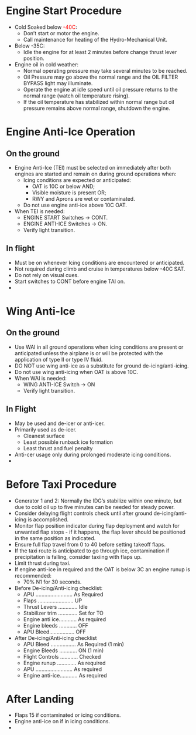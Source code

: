 # Engine Start Procedure

- Cold Soaked below <font color="#ff0000">-40C</font>:
	- Don’t start or motor the engine.
	- Call maintenance for heating of the Hydro-Mechanical Unit.
- Below -35C:
	- Idle the engine for at least 2 minutes before change thrust lever position.
- Engine oil in cold weather:
	- Normal operating pressure may take several minutes to be reached.
	- Oil Pressure may go above the normal range and the OIL FILTER BYPASS light may illuminate.
	- Operate the engine at idle speed until oil pressure returns to the normal range (watch oil temperature rising).
	- If the oil temperature has stabilized within normal range but oil pressure remains above normal range, shutdown the engine.

# Engine Anti-Ice Operation

## On the ground

- Engine Anti-Ice (TEI) must be selected on immediately after both engines are started and remain on during ground operations when:
	- Icing conditions are expected or anticipated:
		- OAT is 10C or below AND;
		- Visible moisture is present OR;
		- RWY and Aprons are wet or contaminated.
	- Do not use engine anti-ice above 10C OAT.
- When TEI is needed:
	- ENGINE START Switches → CONT.
	- ENGINE ANTI-ICE Switches → ON.
	- Verify light transition.

## In flight

- Must be on whenever Icing conditions are encountered or anticipated.
- Not required during climb and cruise in temperatures below -40C SAT.
- Do not rely on visual cues.
- Start switches to CONT before engine TAI on.
- 

# Wing Anti-Ice

## On the ground

- Use WAI in all ground operations when icing conditions are present or anticipated unless the airplane is or will be protected with the application of type II or type IV fluid.
- DO NOT use wing anti-ice as a substitute for ground de-icing/anti-icing.
- Do not use wing anti-icing when OAT is above 10C.
- When WAI is needed:
	- WING ANTI-ICE Switch → ON
	- Verify light transition.

## In Flight

- May be used and de-icer or anti-icer.
- Primarily used as de-icer.
	- Cleanest surface
	- Least possible runback ice formation
	- Least thrust and fuel penalty
- Anti-cer usage only during prolonged moderate icing conditions.
- 

# Before Taxi Procedure

- Generator 1 and 2: Normally the IDG’s stabilize within one minute, but due to cold oil up to five minutes can be needed for steady power.
- Consider delaying flight controls check until after ground de-icing/anti-icing is accomplished.
- Monitor flap position indicator during flap deployment and watch for unwanted flap stops - if it happens, the flap lever should be positioned in the same position as indicated.
- Ensure full flap travel from 0 to 40 before setting takeoff flaps.
- If the taxi route is anticipated to go through ice, contamination if precipitation is falling, consider taxiing with flaps up.
- Limit thrust during taxi.
- If engine anti-ice in required and the OAT is below 3C an engine runup is recommended:
	- 70% N1 for 30 seconds.
- Before De-icing/Anti-icing checklist:
	- APU ……………………. As Required
	- Flaps …………………... UP
	- Thrust Levers …………. Idle
	- Stabilizer trim …………. Set for TO
	- Engine anti ice………… As required
	- Engine bleeds ………… OFF
	- APU Bleed…………….. OFF
- After De-icing/Anti-icing  checklist
	- APU Bleed …………….. As Required (1 min)
	- Engine Bleeds ………… ON (1 min)
	- Flight Controls ………… Checked
	- Engine runup …………. As required
	- APU ……………………. As required
	- Engine anti-ice………… As required

# After Landing

- Flaps 15 if contaminated or icing conditions.
- Engine anti-ice on if in icing conditions.
- 